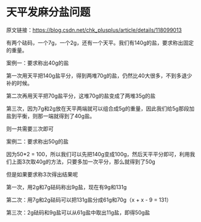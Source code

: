 # 天平发麻分盐问题

原文链接：https://blog.csdn.net/chk_plusplus/article/details/118099013

有两个砝码，一个7g，一个2g，还有一个天平。我们有140g的盐，要求称出固定的重量。

案例一：要求称出40g的盐

第一次用天平把140g盐平分，得到两堆70g的盐，仍然比40大很多，不到多退少补的时候。

第二次再用天平把70g盐平分，这堆70g的盐变成了两堆35g的盐

第三次，因为7g和2g放在天平两端就可以组合成5g的重量，因此我们给5g那段加盐到平衡，则那一端就得到了40g盐。

则一共需要三次即可

 

案例二：要求称出50g的盐

因为50*2 = 100，所以我们可以先把140g变成100g，然后天平平分即可，利用我们上面3次取40g的方法，只要多加一次平分，那么就得到了50g

但是如果要求称3次得出结果呢

第一次，用2g和7g砝码称出9g盐，现在有9g和131g

第二次：用7g和2g砝码可以把131g盐分成61g和70g（x + x - 9 = 131）

第三次：2g砝码和9g盐可以从61g盐中取出11g盐，即得50g盐

